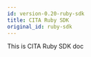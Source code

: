 ```yaml
---
id: version-0.20-ruby-sdk
title: CITA Ruby SDK
original_id: ruby-sdk
---
```


This is CITA Ruby SDK doc
